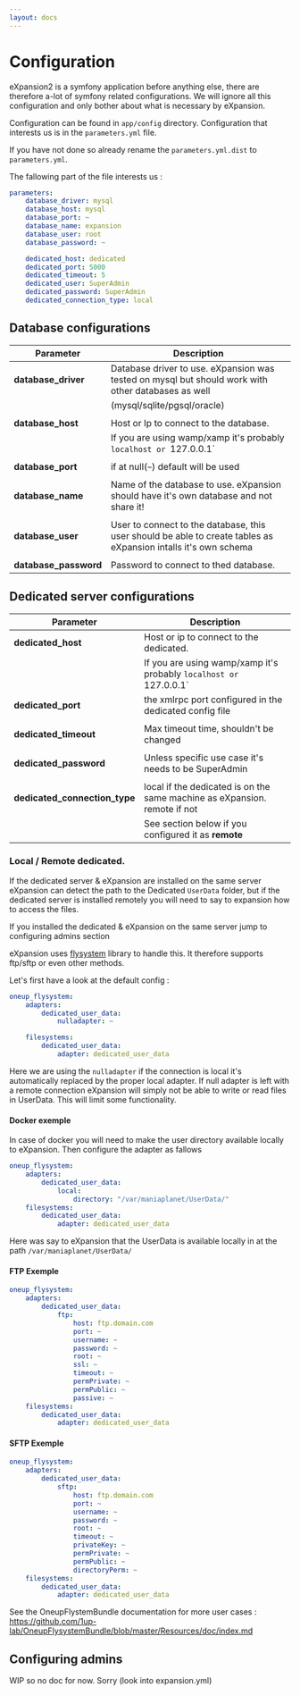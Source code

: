 ```yaml
---
layout: docs
---
```


# Configuration

eXpansion2 is a symfony application before anything else, there are therefore a-lot of symfony related configurations. 
We will ignore all this configuration and only bother about what is necessary by eXpansion.

Configuration can be found in `app/config` directory. Configuration that interests us is in the `parameters.yml` file.

If you have not done so already rename the `parameters.yml.dist` to `parameters.yml`.

The fallowing part of the file interests us : 
```yaml
parameters:
    database_driver: mysql
    database_host: mysql
    database_port: ~
    database_name: expansion
    database_user: root
    database_password: ~

    dedicated_host: dedicated
    dedicated_port: 5000
    dedicated_timeout: 5
    dedicated_user: SuperAdmin
    dedicated_password: SuperAdmin
    dedicated_connection_type: local
```

## Database configurations

| Parameter             | Description |
| --------------------- | ----------- |
| **database_driver**   | Database driver to use. eXpansion was tested on mysql but should work with other databases as well |
|                       | (mysql/sqlite/pgsql/oracle) |
| | |
| **database_host**     | Host or Ip to connect to the database. |
|                       | If you are using wamp/xamp it's probably `localhost or `127.0.0.1` |
| | |
| **database_port**     | if at null(`~`) default will be used |
| | |
| **database_name**     | Name of the database to use. eXpansion should have it's own database and not share it!|
| | |
| **database_user**     | User to connect to the database, this user should be able to create tables as eXpansion intalls it's own schema |
| | |
| **database_password** | Password to connect to thed database. |

## Dedicated server configurations

| Parameter                 | Description |
| ---------------------     | ----------- |
| **dedicated_host**        | Host or ip to connect to the dedicated. |
|                           | If you are using wamp/xamp it's probably `localhost or `127.0.0.1` |
| **dedicated_port**        | the xmlrpc port configured in the dedicated config file |
| | | 
| **dedicated_timeout**     | Max timeout time, shouldn't be changed |
| | | 
| **dedicated_password**    | Unless specific use case it's needs to be SuperAdmin |
| | | 
| **dedicated_connection_type** | local if the dedicated is on the same machine as eXpansion. remote if not |
|                               | See section below if you configured it as **remote** | 
### Local / Remote dedicated. 

If the dedicated server & eXpansion are installed on the same server eXpansion can detect the path to the 
Dedicated `UserData` folder, but if the dedicated server is installed remotely you will need to say to expansion how
to access the files. 

If you installed the dedicated & eXpansion on the same server jump to configuring admins section

eXpansion uses [flysystem](https://github.com/thephpleague/flysystem) library to handle this. It therefore supports
ftp/sftp or even other methods. 

Let's first have a look at the default config : 
```yaml
oneup_flysystem:
    adapters:
        dedicated_user_data:
            nulladapter: ~

    filesystems:
        dedicated_user_data:
            adapter: dedicated_user_data
```

Here we are using the `nulladapter` if the connection is local it's automatically replaced by the proper local adapter.
If null adapter is left with a remote connection eXpansion will simply not be able to write or read files in UserData. 
This will limit some functionality.

#### Docker exemple 

In case of docker you will need to make the user directory available locally to eXpansion. 
Then configure the adapter as fallows

```yaml
oneup_flysystem:
    adapters:
        dedicated_user_data:
            local:
                directory: "/var/maniaplanet/UserData/"
    filesystems:
        dedicated_user_data:
            adapter: dedicated_user_data
```

Here was say to eXpansion that the UserData is available locally in at the path `/var/maniaplanet/UserData/`

#### FTP Exemple 

```yaml
oneup_flysystem:
    adapters:
        dedicated_user_data:
            ftp:
                host: ftp.domain.com
                port: ~
                username: ~
                password: ~
                root: ~
                ssl: ~
                timeout: ~
                permPrivate: ~
                permPublic: ~
                passive: ~
    filesystems:
        dedicated_user_data:
            adapter: dedicated_user_data
```

#### SFTP Exemple 

```yaml
oneup_flysystem:
    adapters:
        dedicated_user_data:
            sftp:
                host: ftp.domain.com
                port: ~
                username: ~
                password: ~
                root: ~
                timeout: ~
                privateKey: ~
                permPrivate: ~
                permPublic: ~
                directoryPerm: ~
    filesystems:
        dedicated_user_data:
            adapter: dedicated_user_data
```

See the OneupFlystemBundle documentation for more user cases : https://github.com/1up-lab/OneupFlysystemBundle/blob/master/Resources/doc/index.md

## Configuring admins 

WIP so no doc for now. Sorry (look into expansion.yml)